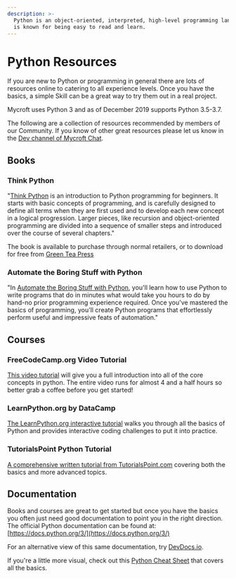 ```yaml
---
description: >-
  Python is an object-oriented, interpreted, high-level programming language. It
  is known for being easy to read and learn.
---
```


# Python Resources

If you are new to Python or programming in general there are lots of resources online to catering to all experience levels. Once you have the basics, a simple Skill can be a great way to try them out in a real project.

Mycroft uses Python 3 and as of December 2019 supports Python 3.5-3.7.

The following are a collection of resources recommended by members of our Community. If you know of other great resources please let us know in the [Dev channel of Mycroft Chat](https://chat.mycroft.ai/community/channels/dev).

## Books

### Think Python

"[Think Python](https://greenteapress.com/wp/think-python-2e/) is an introduction to Python programming for beginners. It starts with basic concepts of programming, and is carefully designed to define all terms when they are first used and to develop each new concept in a logical progression. Larger pieces, like recursion and object-oriented programming are divided into a sequence of smaller steps and introduced over the course of several chapters."

The book is available to purchase through normal retailers, or to download for free from [Green Tea Press](https://greenteapress.com/wp/think-python-2e/)

### Automate the Boring Stuff with Python

"In [Automate the Boring Stuff with Python](https://automatetheboringstuff.com/), you'll learn how to use Python to write programs that do in minutes what would take you hours to do by hand-no prior programming experience required. Once you've mastered the basics of programming, you'll create Python programs that effortlessly perform useful and impressive feats of automation."

## Courses

### FreeCodeCamp.org Video Tutorial

[This video tutorial](https://www.youtube.com/watch?v=rfscVS0vtbw) will give you a full introduction into all of the core concepts in python. The entire video runs for almost 4 and a half hours so better grab a coffee before you get started!

### LearnPython.org by DataCamp

[The LearnPython.org interactive tutorial](https://www.learnpython.org/) walks you through all the basics of Python and provides interactive coding challenges to put it into practice.

### TutorialsPoint Python Tutorial

[A comprehensive written tutorial from TutorialsPoint.com](https://www.tutorialspoint.com/python) covering both the basics and more advanced topics.

## Documentation

Books and courses are great to get started but once you have the basics you often just need good documentation to point you in the right direction. The official Python documentation can be found at: [https://docs.python.org/3/](https://docs.python.org/3/)

For an alternative view of this same documentation, try [DevDocs.io](https://devdocs.io/python~3.7/).

If you're a little more visual, check out this [Python Cheat Sheet](https://websitesetup.org/python-cheat-sheet/) that covers all the basics.
